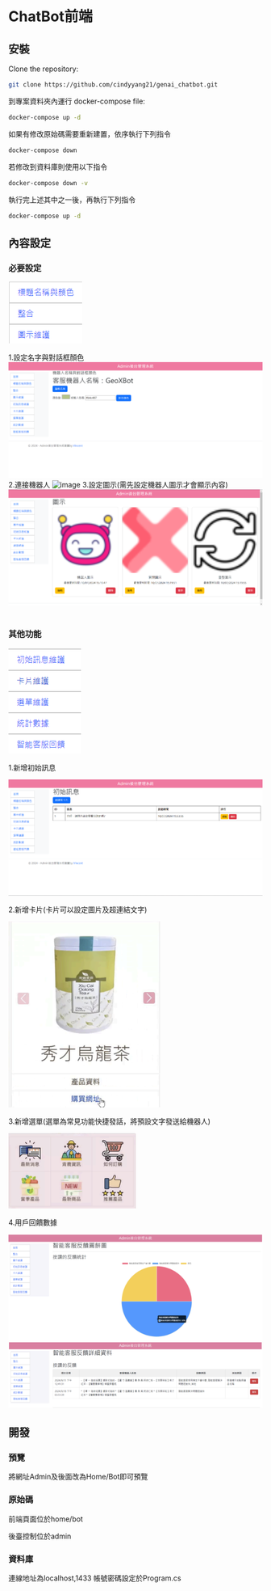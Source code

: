 # ChatBot前端

## 安裝

Clone the repository:

```bash
git clone https://github.com/cindyyang21/genai_chatbot.git
```

到專案資料夾內運行 docker-compose file:

```bash
docker-compose up -d
```

如果有修改原始碼需要重新建置，依序執行下列指令
```bash
docker-compose down
```
若修改到資料庫則使用以下指令
```bash
docker-compose down -v
```
執行完上述其中之一後，再執行下列指令
```bash
docker-compose up -d
```
## 內容設定

### 必要設定
![image](https://github.com/cindyyang21/genai_chatbot/blob/main/ReadMeImage/%E5%BF%85%E8%A6%81%E8%A8%AD%E5%AE%9A.png?raw=true)

1.設定名字與對話框顏色
![image](https://github.com/cindyyang21/genai_chatbot/blob/main/ReadMeImage/%E5%90%8D%E7%A8%B1%E8%88%87%E9%A1%8F%E8%89%B2.png?raw=true)
2.連接機器人
![image](https://github.com/cindyyang21/genai_chatbot/blob/main/ReadMeImage/api%E8%88%87iframe.png?raw=true)
3.設定圖示(需先設定機器人圖示才會顯示內容)
![image](https://github.com/cindyyang21/genai_chatbot/blob/main/ReadMeImage/icon%E5%9C%96%E7%A4%BA.png?raw=true)
# 
### 其他功能
![image](https://github.com/cindyyang21/genai_chatbot/blob/main/ReadMeImage/%E5%85%B6%E4%BB%96%E5%8A%9F%E8%83%BD.png?raw=true)

1.新增初始訊息

![image](https://github.com/cindyyang21/genai_chatbot/blob/main/ReadMeImage/%E5%88%9D%E5%A7%8B%E8%A8%8A%E6%81%AF.png?raw=true)

2.新增卡片(卡片可以設定圖片及超連結文字)

![image](https://github.com/cindyyang21/genai_chatbot/blob/main/ReadMeImage/%E5%8D%A1%E7%89%87%E7%AF%84%E4%BE%8B.png?raw=true)

3.新增選單(選單為常見功能快捷發話，將預設文字發送給機器人)

![image](https://github.com/cindyyang21/genai_chatbot/blob/main/ReadMeImage/%E9%81%B8%E5%96%AE%E7%AF%84%E4%BE%8B.png?raw=true)

4.用戶回饋數據

![image](https://github.com/cindyyang21/genai_chatbot/blob/main/ReadMeImage/%E5%9B%9E%E9%A5%8B.png?raw=true)
![image](https://github.com/cindyyang21/genai_chatbot/blob/main/ReadMeImage/%E5%9B%9E%E9%A5%8B1.png?raw=true)

## 開發

### 預覽

將網址Admin及後面改為Home/Bot即可預覽

### 原始碼

前端頁面位於home/bot

後臺控制位於admin

### 資料庫

連線地址為localhost,1433
帳號密碼設定於Program.cs
